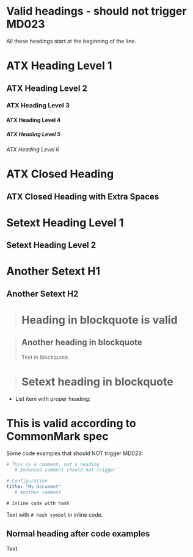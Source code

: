 # Valid headings - should not trigger MD023

All these headings start at the beginning of the line.

# ATX Heading Level 1

## ATX Heading Level 2

### ATX Heading Level 3

#### ATX Heading Level 4

##### ATX Heading Level 5

###### ATX Heading Level 6

# ATX Closed Heading #

## ATX Closed Heading with Extra Spaces ###

Setext Heading Level 1
======================

Setext Heading Level 2
----------------------

Another Setext H1
=================

Another Setext H2
-----------------

> # Heading in blockquote is valid

> ## Another heading in blockquote
> Text in blockquote.

> Setext heading in blockquote
> =============================

* List item with proper heading:

# This is valid according to CommonMark spec

Some code examples that should NOT trigger MD023:

```ruby
# This is a comment, not a heading
   # Indented comment should not trigger
```

```yaml
# Configuration
title: "My Document"
   # Another comment
```

`# Inline code with hash`

Text with `# hash symbol` in inline code.

## Normal heading after code examples

Text